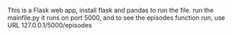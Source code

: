 This is a Flask web app, install flask and pandas to run the file.
run the mainfile.py 
it runs on port 5000, and to see the episodes function run, use URL 127.0.0.1/5000/episodes
